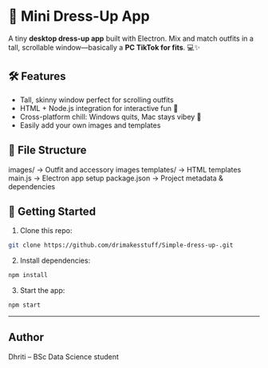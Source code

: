 # 🎀 Mini Dress-Up App

A tiny **desktop dress-up app** built with Electron. Mix and match outfits in a tall, scrollable window—basically a **PC TikTok for fits**. 💻✨

## 🛠 Features
- Tall, skinny window perfect for scrolling outfits  
- HTML + Node.js integration for interactive fun 💖  
- Cross-platform chill: Windows quits, Mac stays vibey 🍎  
- Easily add your own images and templates  

## 📂 File Structure
images/ → Outfit and accessory images
templates/ → HTML templates
main.js → Electron app setup
package.json → Project metadata & dependencies

## 🚀 Getting Started
1. Clone this repo:  
```bash
git clone https://github.com/drimakesstuff/Simple-dress-up-.git
```
2. Install dependencies:
```bash
npm install
```
3. Start the app:
```bash
npm start
```

---
## Author

Dhriti – BSc Data Science student

